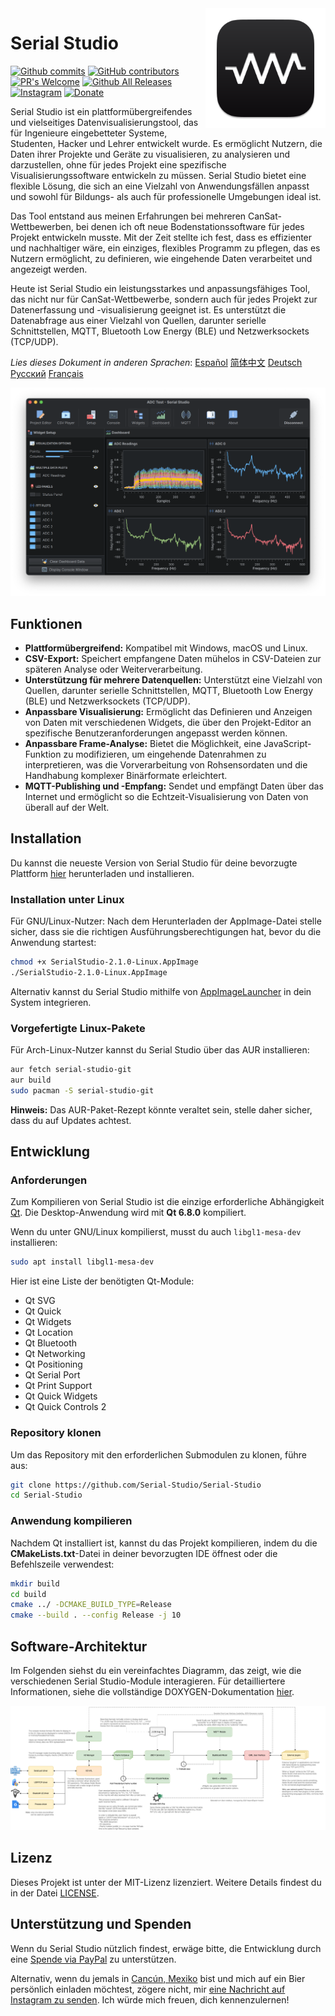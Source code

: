 <a href="#">
    <img width="192px" height="192px" src="/doc/icon.svg" align="right" />
</a>

# Serial Studio

[![Github commits](https://img.shields.io/github/last-commit/Serial-Studio/Serial-Studio?style=for-the-badge&logo=github)](https://github.com/Serial-Studio/Serial-Studio/commits/master)
[![GitHub contributors](https://img.shields.io/github/contributors/Serial-Studio/Serial-Studio?style=for-the-badge&logo=github)](https://github.com/Serial-Studio/Serial-Studio/graphs/contributors)
[![PR's Welcome](https://img.shields.io/badge/PRs-welcome-brightgreen?style=for-the-badge)](https://github.com/Serial-Studio/Serial-Studio/pull/new)
[![Github All Releases](https://img.shields.io/github/downloads/Serial-Studio/Serial-Studio/total.svg?style=for-the-badge&logo=github)](https://github.com/Serial-Studio/Serial-Studio/releases/)
[![Instagram](https://img.shields.io/badge/Instagram-E4405F?style=for-the-badge&logo=instagram&logoColor=white)](https://instagram.com/serialstudio.app)
[![Donate](https://img.shields.io/badge/PayPal-00457C?style=for-the-badge&logo=paypal&logoColor=white)](https://www.paypal.com/donate?hosted_button_id=XN68J47QJKYDE)

Serial Studio ist ein plattformübergreifendes und vielseitiges Datenvisualisierungstool, das für Ingenieure eingebetteter Systeme, Studenten, Hacker und Lehrer entwickelt wurde. Es ermöglicht Nutzern, die Daten ihrer Projekte und Geräte zu visualisieren, zu analysieren und darzustellen, ohne für jedes Projekt eine spezifische Visualisierungssoftware entwickeln zu müssen. Serial Studio bietet eine flexible Lösung, die sich an eine Vielzahl von Anwendungsfällen anpasst und sowohl für Bildungs- als auch für professionelle Umgebungen ideal ist.

Das Tool entstand aus meinen Erfahrungen bei mehreren CanSat-Wettbewerben, bei denen ich oft neue Bodenstationssoftware für jedes Projekt entwickeln musste. Mit der Zeit stellte ich fest, dass es effizienter und nachhaltiger wäre, ein einziges, flexibles Programm zu pflegen, das es Nutzern ermöglicht, zu definieren, wie eingehende Daten verarbeitet und angezeigt werden.

Heute ist Serial Studio ein leistungsstarkes und anpassungsfähiges Tool, das nicht nur für CanSat-Wettbewerbe, sondern auch für jedes Projekt zur Datenerfassung und -visualisierung geeignet ist. Es unterstützt die Datenabfrage aus einer Vielzahl von Quellen, darunter serielle Schnittstellen, MQTT, Bluetooth Low Energy (BLE) und Netzwerksockets (TCP/UDP).

*Lies dieses Dokument in anderen Sprachen*: [Español](/doc/README_ES.md) [简体中文](/doc/README_ZH.md) [Deutsch](/doc/README_DE.md) [Русский](/doc/README_RU.md) [Français](/doc/README_FR.md)

![Software-Benutzung](/doc/screenshot.png)

## Funktionen

- **Plattformübergreifend:** Kompatibel mit Windows, macOS und Linux.
- **CSV-Export:** Speichert empfangene Daten mühelos in CSV-Dateien zur späteren Analyse oder Weiterverarbeitung.
- **Unterstützung für mehrere Datenquellen:** Unterstützt eine Vielzahl von Quellen, darunter serielle Schnittstellen, MQTT, Bluetooth Low Energy (BLE) und Netzwerksockets (TCP/UDP).
- **Anpassbare Visualisierung:** Ermöglicht das Definieren und Anzeigen von Daten mit verschiedenen Widgets, die über den Projekt-Editor an spezifische Benutzeranforderungen angepasst werden können.
- **Anpassbare Frame-Analyse:** Bietet die Möglichkeit, eine JavaScript-Funktion zu modifizieren, um eingehende Datenrahmen zu interpretieren, was die Vorverarbeitung von Rohsensordaten und die Handhabung komplexer Binärformate erleichtert.
- **MQTT-Publishing und -Empfang:** Sendet und empfängt Daten über das Internet und ermöglicht so die Echtzeit-Visualisierung von Daten von überall auf der Welt.

## Installation

Du kannst die neueste Version von Serial Studio für deine bevorzugte Plattform [hier](https://github.com/Serial-Studio/Serial-Studio/releases/latest) herunterladen und installieren.

### Installation unter Linux

Für GNU/Linux-Nutzer: Nach dem Herunterladen der AppImage-Datei stelle sicher, dass sie die richtigen Ausführungsberechtigungen hat, bevor du die Anwendung startest:

```bash
chmod +x SerialStudio-2.1.0-Linux.AppImage
./SerialStudio-2.1.0-Linux.AppImage
```

Alternativ kannst du Serial Studio mithilfe von [AppImageLauncher](https://github.com/TheAssassin/AppImageLauncher/) in dein System integrieren.

### Vorgefertigte Linux-Pakete

Für Arch-Linux-Nutzer kannst du Serial Studio über das AUR installieren:

```bash
aur fetch serial-studio-git
aur build
sudo pacman -S serial-studio-git
```

**Hinweis:** Das AUR-Paket-Rezept könnte veraltet sein, stelle daher sicher, dass du auf Updates achtest.

## Entwicklung

### Anforderungen

Zum Kompilieren von Serial Studio ist die einzige erforderliche Abhängigkeit [Qt](http://www.qt.io/download-open-source/). Die Desktop-Anwendung wird mit **Qt 6.8.0** kompiliert.

Wenn du unter GNU/Linux kompilierst, musst du auch `libgl1-mesa-dev` installieren:

```bash
sudo apt install libgl1-mesa-dev
```

Hier ist eine Liste der benötigten Qt-Module:

- Qt SVG
- Qt Quick
- Qt Widgets
- Qt Location
- Qt Bluetooth
- Qt Networking
- Qt Positioning
- Qt Serial Port
- Qt Print Support
- Qt Quick Widgets
- Qt Quick Controls 2

### Repository klonen

Um das Repository mit den erforderlichen Submodulen zu klonen, führe aus:

```bash
git clone https://github.com/Serial-Studio/Serial-Studio
cd Serial-Studio
```

### Anwendung kompilieren

Nachdem Qt installiert ist, kannst du das Projekt kompilieren, indem du die **CMakeLists.txt**-Datei in deiner bevorzugten IDE öffnest oder die Befehlszeile verwendest:

```bash
mkdir build
cd build 
cmake ../ -DCMAKE_BUILD_TYPE=Release
cmake --build . --config Release -j 10
```

## Software-Architektur

Im Folgenden siehst du ein vereinfachtes Diagramm, das zeigt, wie die verschiedenen Serial Studio-Module interagieren. Für detailliertere Informationen, siehe die vollständige DOXYGEN-Dokumentation [hier](https://serial-studio.github.io/hackers/).

![Architektur](/doc/architecture/architecture.png)

## Lizenz

Dieses Projekt ist unter der MIT-Lizenz lizenziert. Weitere Details findest du in der Datei [LICENSE](/LICENSE.md).

## Unterstützung und Spenden

Wenn du Serial Studio nützlich findest, erwäge bitte, die Entwicklung durch eine [Spende via PayPal](https://www.paypal.com/donate?hosted_button_id=XN68J47QJKYDE) zu unterstützen.

Alternativ, wenn du jemals in [Cancún, Mexiko](https://de.wikipedia.org/wiki/Canc%C3%BAn) bist und mich auf ein Bier persönlich einladen möchtest, zögere nicht, mir [eine Nachricht auf Instagram zu senden](https://instagram.com/aspatru). Ich würde mich freuen, dich kennenzulernen!
